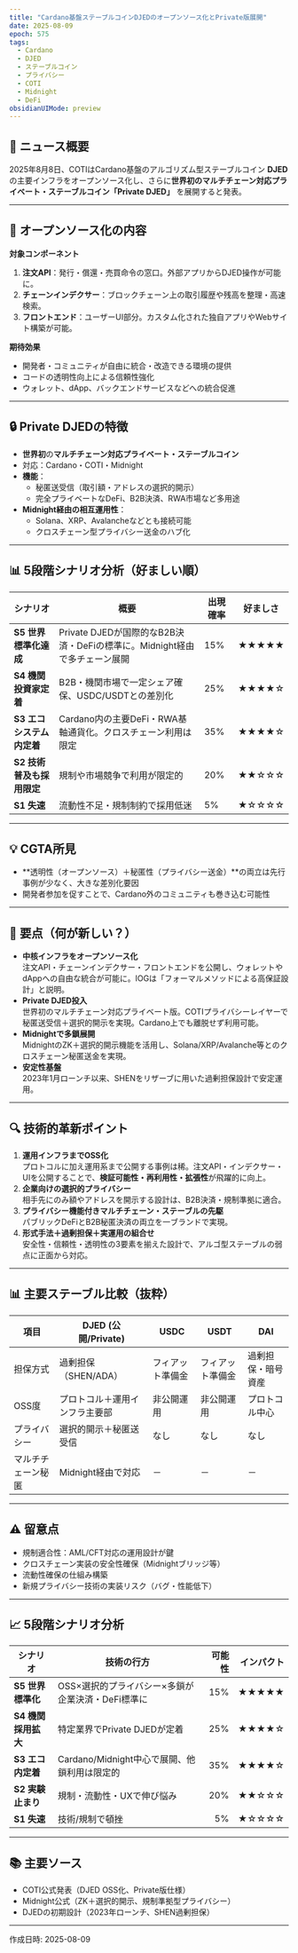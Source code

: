 ```yaml
---
title: "Cardano基盤ステーブルコインDJEDのオープンソース化とPrivate版展開"
date: 2025-08-09
epoch: 575
tags:
  - Cardano
  - DJED
  - ステーブルコイン
  - プライバシー
  - COTI
  - Midnight
  - DeFi
obsidianUIMode: preview
---
```


## 📰 ニュース概要
2025年8月8日、COTIはCardano基盤のアルゴリズム型ステーブルコイン **DJED** の主要インフラをオープンソース化し、さらに**世界初のマルチチェーン対応プライベート・ステーブルコイン「Private DJED」** を展開すると発表。

---

## 📌 オープンソース化の内容
**対象コンポーネント**  
1. **注文API**：発行・償還・売買命令の窓口。外部アプリからDJED操作が可能に。  
2. **チェーンインデクサー**：ブロックチェーン上の取引履歴や残高を整理・高速検索。  
3. **フロントエンド**：ユーザーUI部分。カスタム化された独自アプリやWebサイト構築が可能。

**期待効果**  
- 開発者・コミュニティが自由に統合・改造できる環境の提供  
- コードの透明性向上による信頼性強化  
- ウォレット、dApp、バックエンドサービスなどへの統合促進  

---

## 🔒 Private DJEDの特徴
- **世界初**の**マルチチェーン対応プライベート・ステーブルコイン**  
- 対応：Cardano・COTI・Midnight  
- **機能**：
  - 秘匿送受信（取引額・アドレスの選択的開示）
  - 完全プライベートなDeFi、B2B決済、RWA市場など多用途
- **Midnight経由の相互運用性**：
  - Solana、XRP、Avalancheなどとも接続可能
  - クロスチェーン型プライバシー送金のハブ化

---

## 📊 5段階シナリオ分析（好ましい順）

| シナリオ             | 概要                                                 | 出現確率 | 好ましさ  |
| ---------------- | -------------------------------------------------- | ---- | ----- |
| **S5 世界標準化達成**   | Private DJEDが国際的なB2B決済・DeFiの標準に。Midnight経由で多チェーン展開 | 15%  | ★★★★★ |
| **S4 機関投資家定着**   | B2B・機関市場で一定シェア確保、USDC/USDTとの差別化                    | 25%  | ★★★★☆ |
| **S3 エコシステム内定着** | Cardano内の主要DeFi・RWA基軸通貨化。クロスチェーン利用は限定              | 35%  | ★★★★☆ |
| **S2 技術普及も採用限定** | 規制や市場競争で利用が限定的                                     | 20%  | ★★☆☆☆ |
| **S1 失速**        | 流動性不足・規制制約で採用低迷                                    | 5%   | ★☆☆☆☆ |

---

## 💡 CGTA所見
- **透明性（オープンソース）＋秘匿性（プライバシー送金）**の両立は先行事例が少なく、大きな差別化要因
- 開発者参加を促すことで、Cardano外のコミュニティも巻き込む可能性

---

## 📝 要点（何が新しい？）
- **中核インフラをオープンソース化**  
  注文API・チェーンインデクサー・フロントエンドを公開し、ウォレットやdAppへの自由な統合が可能に。IOGは「フォーマルメソッドによる高保証設計」と説明。  
- **Private DJED投入**  
  世界初のマルチチェーン対応プライベート版。COTIプライバシーレイヤーで秘匿送受信＋選択的開示を実現。Cardano上でも離脱せず利用可能。  
- **Midnightで多鎖展開**  
  MidnightのZK＋選択的開示機能を活用し、Solana/XRP/Avalanche等とのクロスチェーン秘匿送金を実現。  
- **安定性基盤**  
  2023年1月ローンチ以来、SHENをリザーブに用いた過剰担保設計で安定運用。

---

## 🔍 技術的革新ポイント
1. **運用インフラまでOSS化**  
   プロトコルに加え運用系まで公開する事例は稀。注文API・インデクサー・UIを公開することで、**検証可能性・再利用性・拡張性**が飛躍的に向上。
2. **企業向けの選択的プライバシー**  
   相手先にのみ額やアドレスを開示する設計は、B2B決済・規制準拠に適合。
3. **プライバシー機能付きマルチチェーン・ステーブルの先駆**  
   パブリックDeFiとB2B秘匿決済の両立を一ブランドで実現。
4. **形式手法＋過剰担保＋実運用の組合せ**  
   安全性・信頼性・透明性の3要素を揃えた設計で、アルゴ型ステーブルの弱点に正面から対応。

---

## 📊 主要ステーブル比較（抜粋）

| 項目        | DJED (公開/Private) | USDC     | USDT     | DAI       |
| --------- | ----------------- | -------- | -------- | --------- |
| 担保方式      | 過剰担保（SHEN/ADA）    | フィアット準備金 | フィアット準備金 | 過剰担保・暗号資産 |
| OSS度      | プロトコル＋運用インフラ主要部   | 非公開運用    | 非公開運用    | プロトコル中心   |
| プライバシー    | 選択的開示＋秘匿送受信       | なし       | なし       | なし        |
| マルチチェーン秘匿 | Midnight経由で対応     | －        | －        | －         |

---

## ⚠ 留意点
- 規制適合性：AML/CFT対応の運用設計が鍵  
- クロスチェーン実装の安全性確保（Midnightブリッジ等）  
- 流動性確保の仕組み構築  
- 新規プライバシー技術の実装リスク（バグ・性能低下）

---

## 📈 5段階シナリオ分析

| シナリオ | 技術の行方 | 可能性 | インパクト |
|---|---|---:|---:|
| **S5 世界標準化** | OSS×選択的プライバシー×多鎖が企業決済・DeFi標準に | 15% | ★★★★★ |
| **S4 機関採用拡大** | 特定業界でPrivate DJEDが定着 | 25% | ★★★★☆ |
| **S3 エコ内定着** | Cardano/Midnight中心で展開、他鎖利用は限定的 | 35% | ★★★★☆ |
| **S2 実験止まり** | 規制・流動性・UXで伸び悩み | 20% | ★★☆☆☆ |
| **S1 失速** | 技術/規制で頓挫 | 5% | ★☆☆☆☆ |

---

## 📚 主要ソース
- COTI公式発表（DJED OSS化、Private版仕様）  
- Midnight公式（ZK＋選択的開示、規制準拠型プライバシー）  
- DJEDの初期設計（2023年ローンチ、SHEN過剰担保）  


---
作成日時: 2025-08-09
